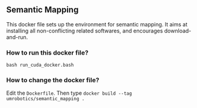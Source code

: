 ## Semantic Mapping
This docker file sets up the environment for semantic mapping. It aims at installing all non-conflicting related softwares, and encourages download-and-run.

### How to run this docker file?
`bash run_cuda_docker.bash`

### How to change the docker file?
Edit the `Dockerfile`. Then type `docker build --tag umrobotics/semantic_mapping . `
